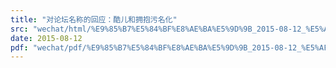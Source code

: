 ```yaml
---
title: "对论坛名称的回应：酷儿和拥抱污名化"
src: "wechat/html/%E9%85%B7%E5%84%BF%E8%AE%BA%E5%9D%9B_2015-08-12_%E5%AF%B9%E8%AE%BA%E5%9D%9B%E5%90%8D%E7%A7%B0%E7%9A%84%E5%9B%9E%E5%BA%94%EF%BC%9A%E9%85%B7%E5%84%BF%E5%92%8C%E6%8B%A5%E6%8A%B1%E6%B1%A1%E5%90%8D%E5%8C%96.html"
date: 2015-08-12
pdf: "wechat/pdf/%E9%85%B7%E5%84%BF%E8%AE%BA%E5%9D%9B_2015-08-12_%E5%AF%B9%E8%AE%BA%E5%9D%9B%E5%90%8D%E7%A7%B0%E7%9A%84%E5%9B%9E%E5%BA%94%EF%BC%9A%E9%85%B7%E5%84%BF%E5%92%8C%E6%8B%A5%E6%8A%B1%E6%B1%A1%E5%90%8D%E5%8C%96.pdf"
---
```


